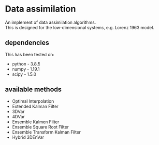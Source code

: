 # Data assimilation
An implement of data assimilation algorithms.  
This is designed for the low-dimensional systems, e.g. Lorenz 1963 model.  

## dependencies
This has been tested on:
* python - 3.8.5
* numpy - 1.19.1
* scipy - 1.5.0

## available methods
* Optimal Interpolation
* Extended Kalman Filter
* 3DVar
* 4DVar
* Ensemble Kalmen Filter
* Ensemble Square Root Filter
* Ensemble Transform Kalman Filter
* Hybrid 3DEnVar